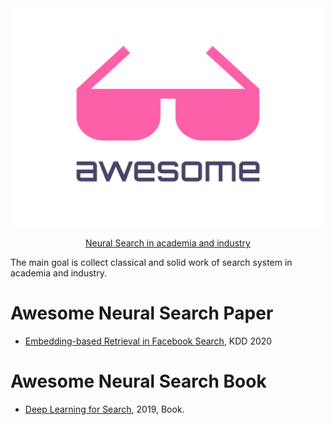 <div align="center">
	<img width="500" height="350" src="logo.svg" alt="Awesome">
	<br>
  <p>
    <a href="https://github.com/willard-yuan/awesome-cbir-papers">Neural Search in academia and industry</a>
  </p>
</div>

The main goal is collect classical and solid work of search system in academia and industry.

# Awesome Neural Search Paper

- [Embedding-based Retrieval in Facebook Search](https://arxiv.org/pdf/2006.11632.pdf), KDD 2020

# Awesome Neural Search Book

- [Deep Learning for Search](https://b-ok.global/book/5010610/f31bc3?regionChanged=&redirect=12064592), 2019, Book. 

